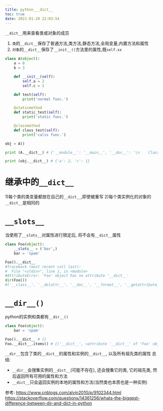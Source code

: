 ```yaml
---
title: python___dict__
toc: true
date: 2021-01-20 22:03:54
---
```



`__dict__`用来查看类或对象的成员
1. `类`的`__dict__`保存了普通方法,类方法,静态方法,全局变量,内置方法和属性
2. `对象`的`__dict__`保存了`__init__()`方法里的属性,既`self.xx`
```python
class A(object):
    a = 0
    b = 3

    def __init__(self):
        self.a = 2
        self.c = 1

    def test(self):
        print('normal func.')

    @staticmethod
    def static_test(self):
        print('static func.')

    @classmethod
    def class_test(self):
        print('calss func.')

obj = A()

print (A.__dict__) # {'__module__': '__main__', '__doc__': '\n    Class A.\n    ', 'a': 0, 'b': 3, '__init__': <function A.__init__ at 0x0000022BAC955730>, 'test': <function A.test at 0x0000022BAC9557B8>, 'static_test': <staticmethod object at 0x0000022BAC953C88>, 'class_test': <classmethod object at 0x0000022BAC953CF8>, '__dict__': <attribute '__dict__' of 'A' objects>, '__weakref__': <attribute '__weakref__' of 'A' objects>}

print (obj.__dict__) # {'a': 2, 'c': 1}
```

# 继承中的`__dict__`
1)每个类的类变量都放在自己的`__dict__`,即使被重写
2)每个类实例化的对象的`__dict__`是相同的


# `__slots__`
当使用了`__slots__`对属性进行限定后, 将不会有`__dict__`属性
```py
class Foo(object):
    __slots__ = ('bar',)
    bar = 'spam'

Foo().__dict__
#Traceback (most recent call last):
#  File "<stdin>", line 1, in <module>
#AttributeError: 'Foo' object has no attribute '__dict__'
dir(Foo())
#['__class__', '__delattr__', '__doc__', '__format__', '__getattribute__', '__hash__', '__init__', '__module__', '__new__', '__reduce__', '__reduce_ex__', '__repr__', '__setattr__', '__sizeof__', '__slots__', '__str__', '__subclasshook__', 'bar']
```

# `__dir__()`
python的实例和类都有`__dir__()`
```py
class Foo(object):
    bar = 'spam'

Foo().__dict__ # {}
Foo.__dict__.items() # [('__dict__', <attribute '__dict__' of 'Foo' objects>), ('__weakref__', <attribute '__weakref__' of 'Foo' objects>), ('__module__', '__main__'), ('bar', 'spam'), ('__doc__', None)]
```
`__dir__`包含了类的`__dict__`的属性和实例的`__dict__`, 以及所有祖先类的属性
总结:
- `__dir__`会搜集实例的`__dict__`(可能不存在), 还会搜集它的类, 它的祖先类, 然后返回所有可用的属性和方法
- `__dict__`只会返回实例的本地的属性和方法(当然类也本质也是一种实例)




参考:
https://www.cnblogs.com/alvin2010/p/9102344.html
https://stackoverflow.com/questions/14361256/whats-the-biggest-difference-between-dir-and-dict-in-python